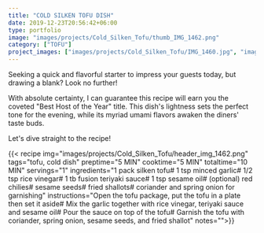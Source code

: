 ```yaml
---
title: "COLD SILKEN TOFU DISH"
date: 2019-12-23T20:56:42+06:00
type: portfolio
image: "images/projects/Cold_Silken_Tofu/thumb_IMG_1462.png"
category: ["TOFU"]
project_images: ["images/projects/Cold_Silken_Tofu/IMG_1460.jpg", "images/projects/Cold_Silken_Tofu/IMG_1461.jpg"]
---
```

Seeking a quick and flavorful starter to impress your guests today, but drawing a blank? Look no further!

With absolute certainty, I can guarantee this recipe will earn you the coveted "Best Host of the Year" title. This dish's lightness sets the perfect tone for the evening, while its myriad umami flavors awaken the diners' taste buds.

Let's dive straight to the recipe!

{{< recipe 
img="images/projects/Cold_Silken_Tofu/header_img_1462.png"
tags="tofu, cold dish" 
preptime="5 MIN" 
cooktime="5 MIN" 
totaltime="10 MIN" 
servings="1" 
ingredients="1 pack silken tofu# 1 tsp minced garlic# 1/2 tsp rice vinegar# 1 tb fusion teriyaki sauce# 1 tsp sesame oil# (optional) red chilies# sesame seeds# fried shallots# coriander and spring onion for garnishing" 
instructions="Open the tofu package, put the tofu in a plate then set it aside# Mix the garlic together with rice vinegar, teriyaki sauce and sesame oil# Pour the sauce on top of the tofu# Garnish the tofu with coriander, spring onion, sesame seeds, and fried shallot"
notes="">}}




